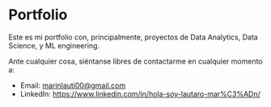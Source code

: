 # Portfolio
Este es mi portfolio con, principalmente, proyectos de Data Analytics, Data Science, y ML engineering. 

Ante cualquier cosa, siéntanse libres de contactarme en cualquier momento a: 
- Email: marinlauti00@gmail.com  
- LinkedIn: https://www.linkedin.com/in/hola-soy-lautaro-mar%C3%ADn/

